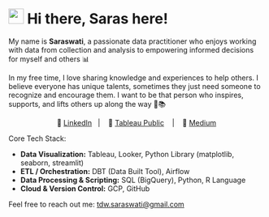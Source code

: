 # <img src="https://media.giphy.com/media/hvRJCLFzcasrR4ia7z/giphy.gif" width="30px"> Hi there, Saras here!
My name is **Saraswati**, a passionate data practitioner who enjoys working with data from collection and analysis to empowering informed decisions for myself and others 📊

In my free time, I love sharing knowledge and experiences to help others. I believe everyone has unique talents, sometimes they just need someone to recognize and encourage them. I want to be that person who inspires, supports, and lifts others up along the way 🌱📚

<div align="center">

:link:  [LinkedIn][LinkedIn]&nbsp;&nbsp;&nbsp;|&nbsp;&nbsp;&nbsp; :link: [Tableau Public][tableau] &nbsp;&nbsp;&nbsp;|&nbsp;&nbsp;&nbsp; :link: [Medium][medium]

</div>

<div align="left">

Core Tech Stack:
- **Data Visualization:** Tableau, Looker, Python Library (matplotlib, seaborn, streamlit)
- **ETL / Orchestration:** DBT (Data Built Tool), Airflow  
- **Data Processing & Scripting:** SQL (BigQuery), Python, R Language  
- **Cloud & Version Control:** GCP, GitHub  

Feel free to reach out me: tdw.saraswati@gmail.com

</div>

[LinkedIn]:https://www.linkedin.com/in/osrswati/
[tableau]:https://public.tableau.com/app/profile/srswati/vizzes
[medium]:https://srswati.medium.com/
